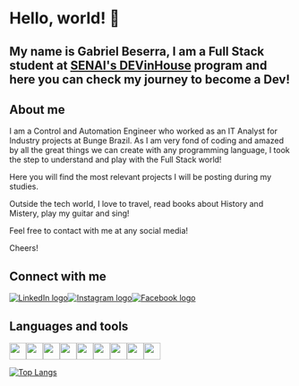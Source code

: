 # Hello, world! 👋

## My name is Gabriel Beserra, I am a Full Stack student at [SENAI's DEVinHouse](https://cadastro.sc.senai.br/l/5yRQf0ABF1174) program and here you can check my journey to become a Dev!

## About me

I am a Control and Automation Engineer who worked as an IT Analyst for Industry projects at Bunge Brazil. 
As I am very fond of coding and amazed by all the great things we can create with any programming language, I took the step to understand and play with the Full Stack world!

Here you will find the most relevant projects I will be posting during my studies.

Outside the tech world, I love to travel, read books about History and Mistery, play my guitar and sing!

Feel free to contact with me at any social media!

Cheers!

## Connect with me
<div style="display: flex;">
  <a href="https://www.linkedin.com/in/-gabrielbeserra/">
    <img src="https://img.shields.io/badge/LinkedIn-0077B5?style=for-the-badge&logo=linkedin&logoColor=white" alt="LinkedIn logo">
  </a>  
  <a href="https://www.instagram.com/_gabrielbeserra/">
    <img src="https://img.shields.io/badge/Instagram-E4405F?style=for-the-badge&logo=instagram&logoColor=white" alt="Instagram logo">
  </a>
  </a>
    <a href="https://www.facebook.com/gabriel.beserra.73">
    <img src="https://img.shields.io/badge/Facebook-1877F2?style=for-the-badge&logo=facebook&logoColor=white" alt="Facebook logo">
  </a>
</div>

## Languages and tools
<div style="display: flex;">
  <img src="https://cdn.jsdelivr.net/gh/devicons/devicon/icons/html5/html5-original.svg" height='30rem' width='30rem'/>
  <img src="https://cdn.jsdelivr.net/gh/devicons/devicon/icons/css3/css3-original.svg" height='30rem' width='30rem'/>
  <img src="https://cdn.jsdelivr.net/gh/devicons/devicon/icons/javascript/javascript-original.svg" height='30rem' width='30rem'/>
  <img src="https://cdn.jsdelivr.net/gh/devicons/devicon/icons/react/react-original.svg" height='30rem' width='30rem'/>
  <img src="https://cdn.jsdelivr.net/gh/devicons/devicon/icons/python/python-original.svg" height='30rem' width='30rem'/>
  <img src="https://cdn.jsdelivr.net/gh/devicons/devicon/icons/c/c-original.svg" height='30rem' width='30rem'/>
  <img src="https://cdn.jsdelivr.net/gh/devicons/devicon/icons/nodejs/nodejs-original.svg" height='30rem' width='30rem'/>
  <img src="https://cdn.jsdelivr.net/gh/devicons/devicon/icons/figma/figma-original.svg" height='30rem' width='30rem'/>
  <img src="https://cdn.jsdelivr.net/gh/devicons/devicon/icons/git/git-original.svg" height='30rem' width='30rem'/>
</div>

[![Top Langs](https://github-readme-stats.vercel.app/api/top-langs/?username=gbeserra95&layout=compact)](https://github.com/gbeserra95/github-readme-stats)

